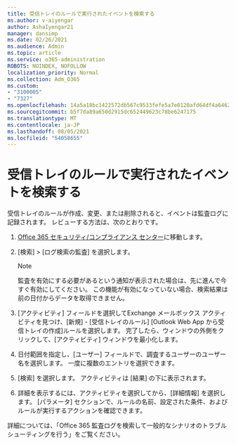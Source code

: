 ```yaml
---
title: 受信トレイのルールで実行されたイベントを検索する
ms.author: v-aiyengar
author: AshaIyengar21
manager: dansimp
ms.date: 02/26/2021
ms.audience: Admin
ms.topic: article
ms.service: o365-administration
ROBOTS: NOINDEX, NOFOLLOW
localization_priority: Normal
ms.collection: Adm_O365
ms.custom:
- "3100005"
- "7327"
ms.openlocfilehash: 14a5a18bc1422572db567c9533fefe5a7e0120afd64df4a64623038cc063ce93
ms.sourcegitcommit: b5f7da89a650d2915dc652449623c78be6247175
ms.translationtype: MT
ms.contentlocale: ja-JP
ms.lasthandoff: 08/05/2021
ms.locfileid: "54058655"
---
```

# <a name="find-events-performed-on-inbox-rules"></a>受信トレイのルールで実行されたイベントを検索する

受信トレイのルールが作成、変更、または削除されると、イベントは監査ログに記録されます。 レビューする方法は、次のとおりです。

1. [Office 365 セキュリティ/コンプライアンス センター](https://go.microsoft.com/fwlink/p/?linkid=2077143)に移動します。
1. [検索] > [ログ検索の監査] を選択します。

    > [!NOTE]
    > 監査を有効にする必要があるという通知が表示された場合は、先に進んで今すぐ有効にしてください。 この機能が有効になっていない場合、検索結果は前の日付からデータを取得できません。
1. [アクティビティ] フィールドを選択してExchange メールボックス アクティビティを見つけ、[新規] - [受信トレイのルール] [Outlook Web App から受信トレイの作成]ルールを選択します。  完了したら、ウィンドウの外側をクリックして、[アクティビティ] ウィンドウを最小化します。
1. 日付範囲を指定し、[ユーザー] フィールドで、調査するユーザーのユーザー名を選択します。 一度に複数のエントリを選択できます。
1. [検索] を選択します。 アクティビティは [結果] の下に表示されます。
1. 詳細を表示するには、アクティビティを選択してから、[詳細情報] を選択します。 [パラメータ] セクションで、ルールの名前、設定された条件、およびルールが実行するアクションを確認できます。

詳細については、「Office 365 監査ログを検索して一般的なシナリオのトラブルシューティングを行う」をご覧ください。